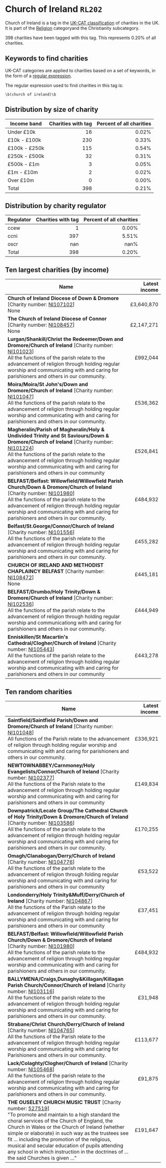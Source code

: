 # Church of Ireland `RL202`

Church of Ireland is a tag in the [UK-CAT classification](../tag_list.md) of charities in the 
UK. It is part of the [Religion](RL.md) categoryand the Christianity subcategory.

398 charities have been tagged with this tag.
This represents 0.20% of all charities.

## Keywords to find charities

UK-CAT categories are applied to charities based on a set of keywords, in the form of a [regular expression](https://en.wikipedia.org/wiki/Regular_expression).

The regular expression used to find charities in this tag is:

`\b(church of ireland)\b`



## Distribution by size of charity

Income band | Charities with tag | Percent of all charities
------------|-------------------:|-------------------------:
Under £10k | 16 | 0.02%
£10k - £100k | 230 | 0.33%
£100k - £250k | 115 | 0.54%
£250k - £500k | 32 | 0.31%
£500k - £1m | 3 | 0.05%
£1m - £10m | 2 | 0.02%
Over £10m | 0 | 0.00%
Total | 398 | 0.21%


## Distribution by charity regulator

Regulator | Charities with tag | Percent of all charities
------------|-------------------:|-------------------------:
ccew | 1 | 0.00%
ccni | 397 | 5.51%
oscr | nan | nan%
Total | 398 | 0.20%


## Ten largest charities (by income)

Name | Latest income
-----|--------:
<strong>Church of Ireland Diocese of Down & Dromore</strong> [Charity number: [NI107102](https://findthatcharity.uk/orgid/GB-NIC-107102)]<br>None | £3,640,870
<strong>The Church of Ireland Diocese of Connor</strong> [Charity number: [NI108457](https://findthatcharity.uk/orgid/GB-NIC-108457)]<br>None | £2,147,271
<strong>Lurgan/Shankill/Christ the Redeemer/Down and Dromore/Church of Ireland</strong> [Charity number: [NI101023](https://findthatcharity.uk/orgid/GB-NIC-101023)]<br>All the functions of the parish relate to the advancement of religion through holding regular worship and communicating with and caring for parishioners and others in our community. | £992,044
<strong>Moira/Moira/St John's/Down and Dromore/Church of Ireland</strong> [Charity number: [NI101047](https://findthatcharity.uk/orgid/GB-NIC-101047)]<br>All the functions of the parish relate to the advancement of religion through holding regular worship and communicating with and caring for parishioners and others in our community. | £536,362
<strong>Magheralin/Parish of Magheralin/Holy & Undivided Trinity and St Saviours/Down & Dromore/Church of Ireland</strong> [Charity number: [NI101224](https://findthatcharity.uk/orgid/GB-NIC-101224)]<br>All the functions of the parish relate to the advancement of religion through holding regular worship and communicating with and caring for parishioners and others in our community | £526,841
<strong>BELFAST/Belfast: Willowfield/Willowfield Parish Church/Down & Dromore/Church of Ireland</strong> [Charity number: [NI101980](https://findthatcharity.uk/orgid/GB-NIC-101980)]<br>All the functions of the parish relate to the advancement of religion through holding regular worship and communicating with and caring for parishioners and others in our community. | £484,932
<strong>Belfast/St.George/Connor/Church of Ireland</strong> [Charity number: [NI101556](https://findthatcharity.uk/orgid/GB-NIC-101556)]<br>All the functions of the parish relate to the advancement of religion through holding regular worship and communicating with and caring for parishioners and others in our community. | £455,282
<strong>CHURCH OF IRELAND AND METHODIST CHAPLAINCY BELFAST</strong> [Charity number: [NI108472](https://findthatcharity.uk/orgid/GB-NIC-108472)]<br>None | £445,181
<strong>BELFAST/Drumbo/Holy Trinity/Down & Dromore/Church of Ireland</strong> [Charity number: [NI102536](https://findthatcharity.uk/orgid/GB-NIC-102536)]<br>All the functions of the parish relate to the advancement of religion through holding regular worship and communicationg with and caring for parishioners and others in our community. | £444,949
<strong>Enniskillen/St Macartin's Cathedral/Clogher/Church of Ireland</strong> [Charity number: [NI105443](https://findthatcharity.uk/orgid/GB-NIC-105443)]<br>All the functions of the parish relate to the advancement of religion through holding regular worship and communicating with and caring for parishioners and others in our community | £443,278


## Ten random charities

Name | Latest income
-----|--------:
<strong>Saintfield/Saintfield Parish/Down and Dromore/Church of Ireland</strong> [Charity number: [NI101048](https://findthatcharity.uk/orgid/GB-NIC-101048)]<br>All functions of the Parish relate to the advancement of religion through holding regular worship and communicating with and caring for parishioners and others in our community. | £336,921
<strong>NEWTOWNABBEY/Carnmoney/Holy Evangelists/Connor/Church of Ireland</strong> [Charity number: [NI102377](https://findthatcharity.uk/orgid/GB-NIC-102377)]<br>All the functions of the Parish relate to the advancement of religion through holding regular worship and communicating with and caring for parishioners and others in our community | £149,834
<strong>Downpatrick/Lecale Group/The Cathedral Church of Holy Trinity/Down & Dromore/Church of Ireland</strong> [Charity number: [NI103586](https://findthatcharity.uk/orgid/GB-NIC-103586)]<br>All the functions of the parish relate to the advancement of religion through holding regular worship and communicating with and caring for parishioners and others in our community. | £170,255
<strong>Omagh/Clanabogan/Derry/Church of Ireland</strong> [Charity number: [NI104776](https://findthatcharity.uk/orgid/GB-NIC-104776)]<br>All the functions of the parish relate to the advancement of religion through folding regular worship and comnunicating with and caring for parishioners and others in our community | £53,522
<strong>Londonderry/Holy Trinity&Muff/Derry/Church of Ireland</strong> [Charity number: [NI104867](https://findthatcharity.uk/orgid/GB-NIC-104867)]<br>All the functions of the Parish relate to the advancement of religion through holding regular worship and communicating with and caring for parishioners and others in our community | £37,451
<strong>BELFAST/Belfast: Willowfield/Willowfield Parish Church/Down & Dromore/Church of Ireland</strong> [Charity number: [NI101980](https://findthatcharity.uk/orgid/GB-NIC-101980)]<br>All the functions of the parish relate to the advancement of religion through holding regular worship and communicating with and caring for parishioners and others in our community. | £484,932
<strong>BALLYMENA/Craigs,Dunaghy&Killagan/Killagan Parish Church/Connor/Church of Ireland</strong> [Charity number: [NI103116](https://findthatcharity.uk/orgid/GB-NIC-103116)]<br>All the functions of the parish relate to the advancement of religion through holding regular worship and communicating with and caring for parishioners and others in our community. | £31,948
<strong>Strabane/Christ Church/Derry/Church of Ireland</strong> [Charity number: [NI104765](https://findthatcharity.uk/orgid/GB-NIC-104765)]<br>All the functions of the Parish relate to the advancement of religion through holding regular worship and communicating with and caring for Parishioners and others in our community. | £113,677
<strong>Lack/Colaghty/Clogher/Church of Ireland</strong> [Charity number: [NI105468](https://findthatcharity.uk/orgid/GB-NIC-105468)]<br>All the functions of the parish relate to the advancement of religion through holding regular worship and communicating with and caring for parishioners and others in our community. | £91,875
<strong>THE OUSELEY CHURCH MUSIC TRUST</strong> [Charity number: [527519](https://findthatcharity.uk/orgid/GB-CHC-527519)]<br>"To promote and maintain to a high standard the choral services of the Church of England, the Church in Wales or the Church of Ireland (whether simple or elaborate) in such way as the trustees see fit ... including the promotion of the religious, musical and secular education of pupils attending any school in which instruction in the doctrines of ... the said Churches is given ..." | £191,647
